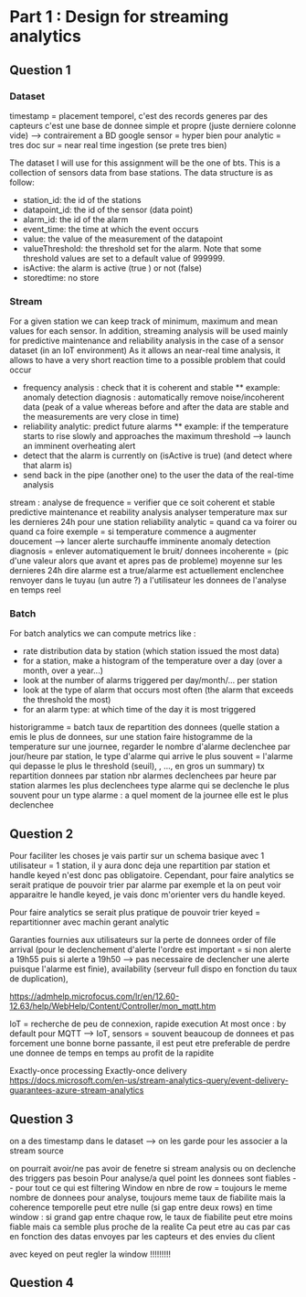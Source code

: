 # Part 1 : Design for streaming analytics
## Question 1

### Dataset
timestamp = placement temporel, c'est des records generes par des capteurs
c'est une base de donnee simple et propre (juste derniere colonne vide) --> contrairement a BD google
sensor = hyper bien pour analytic = tres doc sur 
	= near real time ingestion (se prete tres bien)

The dataset I will use for this assignment will be the one of bts.
This is a collection of sensors data from base stations. The data structure is as follow:

* station_id: the id of the stations
* datapoint_id: the id of the sensor (data point)
* alarm_id: the id of the alarm
* event_time: the time at which the event occurs
* value: the value of the measurement of the datapoint
* valueThreshold: the threshold set for the alarm. Note that some threshold values are set to a default value of 999999.
* isActive: the alarm is active (true ) or not (false)
* storedtime: no store


### Stream
For a given station we can keep track of minimum, maximum and mean values for each sensor. 
In addition, streaming analysis will be used mainly for predictive maintenance and reliability analysis in the case of a sensor dataset (in an IoT environment)
As it allows an near-real time analysis, it allows to have a very short reaction time to a possible problem that could occur

* frequency analysis : check that it is coherent and stable
** example: anomaly detection diagnosis : automatically remove noise/incoherent data (peak of a value whereas before and after the data are stable and the measurements are very close in time)
* reliability analytic: predict future alarms
** example: if the temperature starts to rise slowly and approaches the maximum threshold --> launch an imminent overheating alert
* detect that the alarm is currently on (isActive is true) (and detect where that alarm is)
* send back in the pipe (another one) to the user the data of the real-time analysis


stream :
analyse de frequence = verifier que ce soit coherent et stable
predictive maintenance et reability analysis
analyser temperature max sur les dernieres 24h pour une station
reliability analytic = quand ca va foirer ou quand ca foire
exemple = si temperature commence a augmenter doucement --> lancer alerte surchauffe imminente
anomaly detection diagnosis = enlever automatiquement le bruit/ donnees incoherente = (pic d'une valeur alors que avant et apres pas de probleme)
moyenne sur les dernieres 24h
dire alarme est a true/alarme est actuellement enclenchee
renvoyer dans le tuyau (un autre ?) a l'utilisateur les donnees de l'analyse en temps reel


### Batch

For batch analytics we can compute metrics like :
* rate distribution data by station (which station issued the most data)
* for a station, make a histogram of the temperature over a day (over a month, over a year...)
* look at the number of alarms triggered per day/month/... per station
* look at the type of alarm that occurs most often (the alarm that exceeds the threshold the most)
* for an alarm type: at which time of the day it is most triggered





historigramme = batch
taux de repartition des donnees (quelle station a emis le plus de donnees, sur une station faire histogramme de la temperature sur une journee, regarder le nombre d'alarme declenchee par jour/heure par station, le type d'alarme qui arrive le plus souvent = l'alarme qui depasse le plus le threshold (seuil), , ..., en gros un summary)
tx repartition donnees par station
nbr alarmes declenchees par heure par station
alarmes les plus declenchees
type alarme qui se declenche le plus souvent
pour un type alarme : a quel moment de la journee elle est le plus declenchee




## Question 2

Pour faciliter les choses je vais partir sur un schema basique avec 1 utilisateur = 1 station, il y aura donc deja une repartition par station et handle keyed n'est donc pas obligatoire.
Cependant, pour faire analytics se serait pratique de pouvoir trier par alarme par exemple et la on peut voir apparaitre le handle keyed, je vais donc m'orienter vers du handle keyed.

Pour faire analytics se serait plus pratique de pouvoir trier 
keyed = repartitionner avec machin gerant analytic


Garanties fournies aux utilisateurs sur la perte de donnees 
order of file arrival (pour le declenchement d'alerte l'ordre est important = si non alerte a 19h55 puis si alerte a 19h50 --> pas necessaire de declencher une alerte puisque l'alarme est finie), availability (serveur full dispo en fonction du taux de duplication), 

https://admhelp.microfocus.com/lr/en/12.60-12.63/help/WebHelp/Content/Controller/mon_mqtt.htm

IoT = recherche de peu de connexion, rapide execution
At most once : by default pour MQTT --> IoT, sensors = souvent beaucoup de donnees et pas forcement une bonne borne passante, il est peut etre preferable de perdre une donnee de temps en temps au profit de la rapidite

Exactly-once processing
Exactly-once delivery
https://docs.microsoft.com/en-us/stream-analytics-query/event-delivery-guarantees-azure-stream-analytics

## Question 3

on a des timestamp dans le dataset --> on les garde pour les associer a la stream source

on pourrait avoir/ne pas avoir de fenetre
si stream analysis ou on declenche des triggers pas besoin
Pour analyse/a quel point les donnees sont fiables -- pour tout ce qui est filtering
Window en nbre de row = toujours le meme nombre de donnees pour analyse, toujours meme taux de fiabilite mais la coherence temporelle peut etre nulle (si gap entre deux rows)
en time window : si grand gap entre chaque row, le taux de fiabilite peut etre moins fiable mais ca semble plus proche de la realite
Ca peut etre au cas par cas en fonction des datas envoyes par les capteurs et des envies du client

avec keyed on peut regler la window !!!!!!!!!

## Question 4

